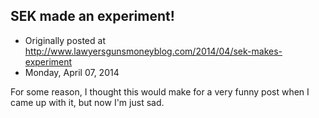 ## SEK made an experiment!

 * Originally posted at http://www.lawyersgunsmoneyblog.com/2014/04/sek-makes-experiment
 * Monday, April 07, 2014

For some reason, I thought this would make for a very funny post when I came up with it, but now I'm just sad.
